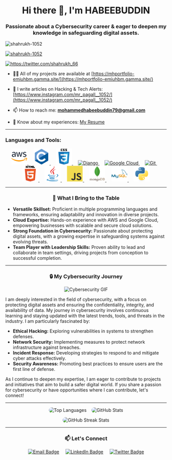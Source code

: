 <h1 align="center">Hi there 👋, I'm HABEEBUDDIN</h1>
<h3 align="center">Passionate about a Cybersecurity career & eager to deepen my knowledge in safeguarding digital assets.</h3>

<p align="left"> 
  <img src="https://komarev.com/ghpvc/?username=shahrukh-1052&label=Profile%20views&color=0e75b6&style=flat" alt="shahrukh-1052" />
</p>

<p align="left"> 
  <a href="https://github.com/ryo-ma/github-profile-trophy">
    <img src="https://github-profile-trophy.vercel.app/?username=shahrukh-1052" alt="shahrukh-1052" />
  </a>
</p>

<p align="left"> 
  <a href="https://twitter.com/https://twitter.com/shahrukh_66" target="blank">
    <img src="https://img.shields.io/twitter/follow/https://twitter.com/shahrukh_66?logo=twitter&style=for-the-badge" alt="https://twitter.com/shahrukh_66" />
  </a>
</p>

- 👨‍💻 All of my projects are available at [https://mhportfolio-emiuhbm.gamma.site/](https://mhportfolio-emiuhbm.gamma.site/)

- 📝 I write articles on Hacking & Tech Alerts: [https://www.instagram.com/mr_pagall__1052/](https://www.instagram.com/mr_pagall__1052/)

- 📫 How to reach me: **mohammedhabeebuddin79@gmail.com**

- 📄 Know about my experiences: [My Resume](https://drive.google.com/file/d/1yN_h0s5knzDzOKrwUuUvVB-U2eJnN1eP/view?usp=sharing)

---

<h3 align="left">Languages and Tools:</h3>
<p align="center">
  <a href="https://aws.amazon.com" target="_blank" rel="noreferrer">
    <img src="https://raw.githubusercontent.com/devicons/devicon/master/icons/amazonwebservices/amazonwebservices-original-wordmark.svg" alt="AWS" width="50" height="50"/>
  </a>
  &nbsp;&nbsp;&nbsp;
  <a href="https://www.cprogramming.com/" target="_blank" rel="noreferrer">
    <img src="https://raw.githubusercontent.com/devicons/devicon/master/icons/c/c-original.svg" alt="C" width="50" height="50"/> 
  </a>
  &nbsp;&nbsp;&nbsp;
  <a href="https://www.w3schools.com/css/" target="_blank" rel="noreferrer">
    <img src="https://raw.githubusercontent.com/devicons/devicon/master/icons/css3/css3-original-wordmark.svg" alt="CSS3" width="50" height="50"/>
  </a>
  &nbsp;&nbsp;&nbsp;
  <a href="https://www.djangoproject.com/" target="_blank" rel="noreferrer">
    <img src="https://cdn.worldvectorlogo.com/logos/django.svg" alt="Django" width="50" height="50"/>
  </a>
  &nbsp;&nbsp;&nbsp;
  <a href="https://cloud.google.com" target="_blank" rel="noreferrer">
    <img src="https://www.vectorlogo.zone/logos/google_cloud/google_cloud-icon.svg" alt="Google Cloud" width="50" height="50"/> 
  </a>
  &nbsp;&nbsp;&nbsp;
  <a href="https://git-scm.com/" target="_blank" rel="noreferrer">
    <img src="https://www.vectorlogo.zone/logos/git-scm/git-scm-icon.svg" alt="Git" width="50" height="50"/> 
  </a>
  &nbsp;&nbsp;&nbsp;
  <a href="https://www.w3.org/html/" target="_blank" rel="noreferrer">
    <img src="https://raw.githubusercontent.com/devicons/devicon/master/icons/html5/html5-original-wordmark.svg" alt="HTML5" width="50" height="50"/>
  </a>
  &nbsp;&nbsp;&nbsp;
  <a href="https://www.java.com" target="_blank" rel="noreferrer">
    <img src="https://raw.githubusercontent.com/devicons/devicon/master/icons/java/java-original.svg" alt="Java" width="50" height="50"/> 
  </a>
  &nbsp;&nbsp;&nbsp;
  <a href="https://developer.mozilla.org/en-US/docs/Web/JavaScript" target="_blank" rel="noreferrer">
    <img src="https://raw.githubusercontent.com/devicons/devicon/master/icons/javascript/javascript-original.svg" alt="JavaScript" width="50" height="50"/>
  </a>
  &nbsp;&nbsp;&nbsp;
  <a href="https://www.mongodb.com/" target="_blank" rel="noreferrer">
    <img src="https://raw.githubusercontent.com/devicons/devicon/master/icons/mongodb/mongodb-original-wordmark.svg" alt="MongoDB" width="50" height="50"/>
  </a>
  &nbsp;&nbsp;&nbsp;
  <a href="https://www.mysql.com/" target="_blank" rel="noreferrer">
    <img src="https://raw.githubusercontent.com/devicons/devicon/master/icons/mysql/mysql-original-wordmark.svg" alt="MySQL" width="50" height="50"/> 
  </a>
  &nbsp;&nbsp;&nbsp;
  <a href="https://www.python.org" target="_blank" rel="noreferrer">
    <img src="https://raw.githubusercontent.com/devicons/devicon/master/icons/python/python-original.svg" alt="Python" width="50" height="50"/> 
  </a>
</p>

---

<h3 align="center">🌟 What I Bring to the Table</h3>

<ul>
  <li><strong>Versatile Skillset:</strong> Proficient in multiple programming languages and frameworks, ensuring adaptability and innovation in diverse projects.</li>
  <li><strong>Cloud Expertise:</strong> Hands-on experience with AWS and Google Cloud, empowering businesses with scalable and secure cloud solutions.</li>
  <li><strong>Strong Foundation in Cybersecurity:</strong> Passionate about protecting digital assets, with a growing expertise in safeguarding systems against evolving threats.</li>
  <li><strong>Team Player with Leadership Skills:</strong> Proven ability to lead and collaborate in team settings, driving projects from conception to successful completion.</li>
</ul>

---

<h3 align="center">🔒 My Cybersecurity Journey</h3>
<p align="center">
  <img src="https://media.giphy.com/media/26FPCXdkvDbKBbgOI/giphy.gif" width="200" height="200" alt="Cybersecurity GIF"/>
</p>
<p>
  I am deeply interested in the field of cybersecurity, with a focus on protecting digital assets and ensuring the confidentiality, integrity, and availability of data. My journey in cybersecurity involves continuous learning and staying updated with the latest trends, tools, and threats in the industry. I am particularly fascinated by:
</p>
<ul>
  <li><strong>Ethical Hacking:</strong> Exploring vulnerabilities in systems to strengthen defenses.</li>
  <li><strong>Network Security:</strong> Implementing measures to protect network infrastructure against breaches.</li>
  <li><strong>Incident Response:</strong> Developing strategies to respond to and mitigate cyber attacks effectively.</li>
  <li><strong>Security Awareness:</strong> Promoting best practices to ensure users are the first line of defense.</li>
</ul>
<p>
  As I continue to deepen my expertise, I am eager to contribute to projects and initiatives that aim to build a safer digital world. If you share a passion for cybersecurity or have opportunities where I can contribute, let's connect!
</p>

---

<p align="center">
  <img src="https://github-readme-stats.vercel.app/api/top-langs?username=shahrukh-1052&show_icons=true&locale=en&layout=compact" alt="Top Languages" style="border-radius: 10px;"/>
  &nbsp;&nbsp;
  <img src="https://github-readme-stats.vercel.app/api?username=shahrukh-1052&show_icons=true&locale=en" alt="GitHub Stats" style="border-radius: 10px;"/>
</p>

<p align="center">
  <img src="https://github-readme-streak-stats.herokuapp.com/?user=shahrukh-1052&" alt="GitHub Streak Stats" style="border-radius: 10px;"/>
</p>

---

<h3 align="center">📫 Let's Connect</h3>
<p align="center">
  <a href="mailto:mohammedhabeebuddin79@gmail.com"><img src="https://img.shields.io/badge/Email-D14836?style=for-the-badge&logo=gmail&logoColor=white" alt="Email Badge"/></a>
  &nbsp;&nbsp;&nbsp;
  <a href="https://www.linkedin.com/in/mohammed-habeebuddin-a108ab288/" target="_blank"><img src="https://img.shields.io/badge/LinkedIn-0A66C2?style=for-the-badge&logo=linkedin&logoColor=white" alt="LinkedIn Badge"/></a>
  &nbsp;&nbsp;&nbsp;
  <a href="https://twitter.com/shahrukh_66" target="_blank"><img src="https://img.shields.io/badge/Twitter-1DA1F2?style=for-the-badge&logo=twitter&logoColor=white" alt="Twitter Badge"/></a>
</p>
